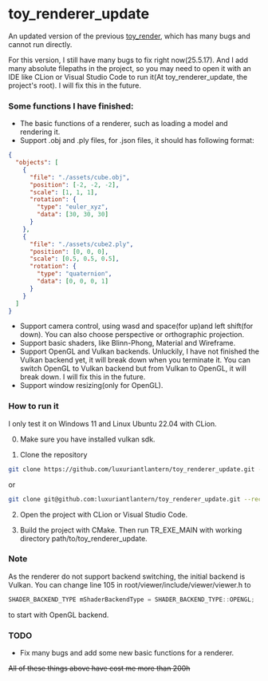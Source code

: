 # toy_renderer_update

An updated version of the previous [toy_render](https://github.com/luxuriantlantern/toy_renderer/), which has many bugs and cannot run directly.

For this version, I still have many bugs to fix right now(25.5.17). And I add many absolute filepaths in the project, so you may need to open it with an IDE like CLion or Visual Studio Code to run it(At toy_renderer_update, the project's root). I will fix this in the future.

### Some functions I have finished:

* The basic functions of a renderer, such as loading a model and rendering it.
* Support .obj and .ply files, for .json files, it should has following format:
```json
{
  "objects": [
    {
      "file": "./assets/cube.obj",
      "position": [-2, -2, -2],
      "scale": [1, 1, 1],
      "rotation": {
        "type": "euler_xyz",
        "data": [30, 30, 30]
      }
    },
    {
      "file": "./assets/cube2.ply",
      "position": [0, 0, 0],
      "scale": [0.5, 0.5, 0.5],
      "rotation": {
        "type": "quaternion",
        "data": [0, 0, 0, 1]
      }
    }
  ]
}
```
* Support camera control, using wasd and space(for up)and left shift(for down). You can also choose perspective or orthographic projection.
* Support basic shaders, like Blinn-Phong, Material and Wireframe.
* Support OpenGL and Vulkan backends. Unluckily, I have not finished the Vulkan backend yet, it will break down when you terminate it. You can switch OpenGL to Vulkan backend but from Vulkan to OpenGL, it will break down. I will fix this in the future.
* Support window resizing(only for OpenGL).


### How to run it

I only test it on Windows 11 and Linux Ubuntu 22.04 with CLion.

0. Make sure you have installed vulkan sdk.

1. Clone the repository

```bash
git clone https://github.com/luxuriantlantern/toy_renderer_update.git --recursive
```
or
```bash
git clone git@github.com:luxuriantlantern/toy_renderer_update.git --recursive
```

2. Open the project with CLion or Visual Studio Code.

3. Build the project with CMake. Then run TR_EXE_MAIN with working directory path/to/toy_renderer_update.

### Note

As the renderer do not support backend switching, the initial backend is Vulkan. You can change line 105 in root/viewer/include/viewer/viewer.h to 
```cpp
SHADER_BACKEND_TYPE mShaderBackendType = SHADER_BACKEND_TYPE::OPENGL;
```

to start with OpenGL backend.

### TODO

* Fix many bugs and add some new basic functions for a renderer.

~~All of these things above have cost me more than 200h~~